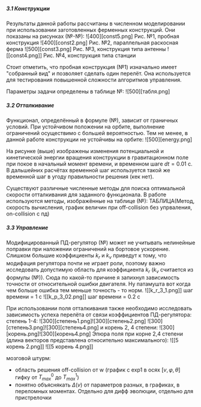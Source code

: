 ##### 3.1 Конструкции
Результаты данной работы рассчитаны в численном моделировании при использовании заготовленных ферменных конструкций. Они показаны на рисунках (№-№):
![400][const5.png]
Рис. №1, пробная конструкция
![400][const2.png]
Рис. №2, параллельная раскосная ферма
![500][const3.png]
Рис. №3, конструкция типа антенны
![[const4.png]]
Рис. №4, конструкция типа станции

Стоит отметить, что пробная конструкция (№1) изначально имеет "собранный вид" и позволяет сделать один перелёт. Она используется для тестирования повышенной сложности алгоритмов управления.

Параметры задачи определены в таблице №:
![500][табля.png]


##### 3.2 Отталкивание
Функционал, определённый в формуле (№), зависит от граничных условий. При устойчивом положении на орбите, выполнение ограничений осуществимо с большей вероятностью. Тем не менее, в данной работе конструкции не устойчивы на орбите:
![500][energy.png]

На рисунке (выше) изображены изменения потенциальной и кинетической энергии вращения конструкции в гравитационном поле при покое в начальный момент времени, и временном шаге $dt = 0.01$ с. В дальшейних расчётах временной шаг используется такой же временной шаг в угоду правильности решения (кек нет). 

Существуют различные численные методы для поиска оптимальной скорости отталкивания для заданного функционала. В работе используются методы, изображённые на таблице (№):
ТАБЛИЦА(Метод, скорость вычисления, график величин при off-collision без упрваления, on-collision c пд)

##### 3.3 Управление
Модифицированный ПД-регулятор (№) может не учитывать нелинейные поправки при наложении ограничений на бортовое ускорение. Слишком большие коэффициенты $k_r$ и $k_v$ приведут к тому, что модифация регулятора почти не играет роли, поэтому важно исследовать допустимую область для коэффициента $k_r$ ($k_v$ считается из формулы (№)). Сюда по какой-то причине я запихнул зависимость точности от относительной ошибки двигателя. Ну патамушта вот когда чем больше ошибка тем меньше точность - то норм. 
![[k_r_3_1.png]]
шаг времени = 1 с
![[k_p_3_02.png]]
шаг времени = 0.2 c

При использовании поля отталкивания также необходимо исследовать зависимость успеха перелёта от связи коэффициентов ПД-регулятора:
степень 1-4:
![300][степень1.png]![300][степень2.png]
![300][степень3.png]![300][степень4.png]
и корень 2, 4 степени:
![300][корень.png]![300][корень4.png]
Эпюра поля при корне 2,4 степени (длина векторов представлена относительно максимального):
![[5 корень 2.png]]
![[5 корень 4.png]]



мозговой штурм:
- область решения off-collision от w (график с exp1 в осях $[v, \varphi, \theta]$ гифку от $T_{max}^0$ до $T_{max}^1$)
- понятно объяснякать $\Delta(v)$ от параметров разных, в графиках, в переломных моментах. Отдельно для дифф эволюции, отдельно для пристрелочки